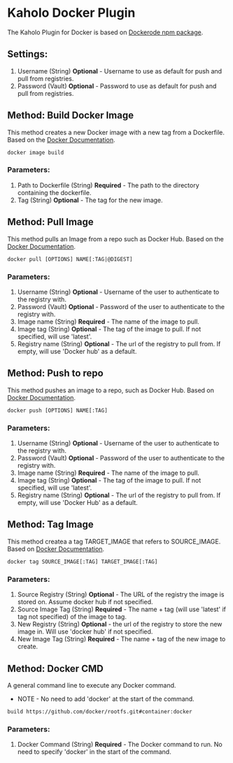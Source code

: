 # Kaholo Docker Plugin
The Kaholo Plugin for Docker is based on [Dockerode npm package](https://www.npmjs.com/package/dockerode).

## Settings:
1. Username (String) **Optional** - Username to use as default for push and pull from registries.
2. Password (Vault) **Optional** - Password to use as default for push and pull from registries.

## Method: Build Docker Image
This method creates a new Docker image with a new tag from a Dockerfile. 
Based on the [Docker Documentation](https://docs.docker.com/engine/reference/commandline/image_build/).

```docker image build```

### Parameters:
1. Path to Dockerfile (String) **Required** - The path to the directory containing the dockerfile.
2. Tag (String) **Optional** - The tag for the new image.

## Method: Pull Image
This method pulls an Image from a repo such as Docker Hub.
Based on the [Docker Documentation](https://docs.docker.com/engine/reference/commandline/pull/).

```docker pull [OPTIONS] NAME[:TAG|@DIGEST]```

### Parameters:
1. Username (String) **Optional** - Username of the user to authenticate to the registry with.
2. Password (Vault) **Optional** - Password of the user to authenticate to the registry with.
3. Image name (String) **Required** - The name of the image to pull.
4. Image tag (String) **Optional** - The tag of the image to pull. If not specified, will use 'latest'.
5. Registry name (String) **Optional** - The url of the registry to pull from. If empty, will use 'Docker hub' as a default.

## Method: Push to repo
This method pushes an image to a repo, such as Docker Hub.
Based on [Docker Documentation](https://docs.docker.com/engine/reference/commandline/push/).

```docker push [OPTIONS] NAME[:TAG]```

### Parameters:
1. Username (String) **Optional** - Username of the user to authenticate to the registry with.
2. Password (Vault) **Optional** - Password of the user to authenticate to the registry with.
3. Image name (String) **Required** - The name of the image to pull.
4. Image tag (String) **Optional** - The tag of the image to pull. If not specified, will use 'latest'.
5. Registry name (String) **Optional** - The url of the registry to pull from. If empty, will use 'Docker Hub' as a default.


## Method: Tag Image
This method createa a tag TARGET_IMAGE that refers to SOURCE_IMAGE.
Based on [Docker Documentation](https://docs.docker.com/engine/reference/commandline/tag/).

```docker tag SOURCE_IMAGE[:TAG] TARGET_IMAGE[:TAG]```

### Parameters:
1. Source Registry (String) **Optional** - The URL of the registry the image is stored on. Assume docker hub if not specified.
2. Source Image Tag (String) **Required** - The name + tag (will use 'latest' if tag not specified) of the image to tag.
3. New Registry (String) **Optional** - the url of the registry to store the new image in. Will use 'docker hub' if not specified.
4. New Image Tag (String) **Required** - The name + tag of the new image to create.

## Method: Docker CMD
A general command line to execute any Docker command. 

* NOTE - No need to add 'docker' at the start of the command.

```build https://github.com/docker/rootfs.git#container:docker```

### Parameters:
1. Docker Command (String) **Required** - The Docker command to run. No need to specify 'docker' in the start of the command.
